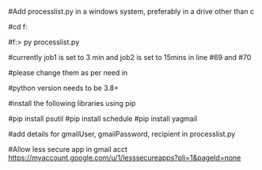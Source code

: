 #Add processlist.py in a windows system, preferably in a drive other than c

#cd f:

#f:\> py processlist.py

#currently job1 is set to 3 min and job2 is set to 15mins in line #69 and #70

#please change them as per need in 

#python version needs to be 3.8+

#install the following libraries using pip

#pip install psutil
#pip install schedule
#pip install yagmail

#add details for gmailUser, gmailPassword, recipient in processlist.py

#Allow less secure app in gmail acct https://myaccount.google.com/u/1/lesssecureapps?pli=1&pageId=none
